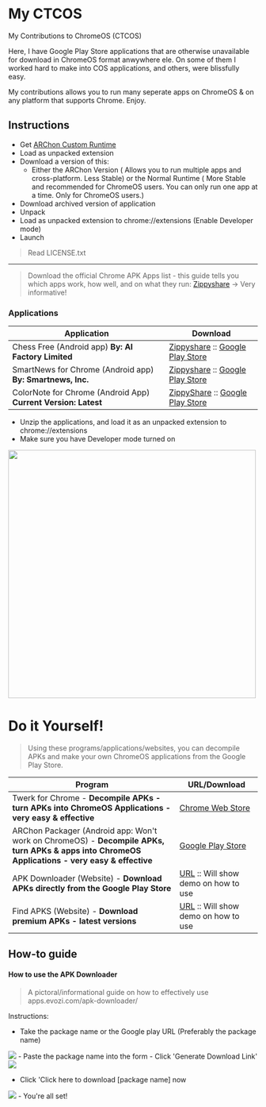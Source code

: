 # My CTCOS
My Contributions to ChromeOS (CTCOS)

Here, I have Google Play Store applications that are otherwise unavailable for download in ChromeOS format anwywhere ele.
On some of them I worked hard to make into COS applications, and others, were blissfully easy.

My contributions allows you to run many seperate apps on ChromeOS & on any platform that supports Chrome. Enjoy.

## Instructions

- Get [ARChon Custom Runtime](https://github.com/vladikoff/chromeos-apk/blob/master/archon.md)
- Load as unpacked extension
- Download a version of this:
	- Either the ARChon Version ( Allows you to run multiple apps and cross-platform. Less Stable) or the Normal Runtime ( More Stable and recommended for ChromeOS users. You can only run one app at a time. Only for ChromeOS users.)
- Download archived version of application
- Unpack
- Load as unpacked extension to chrome://extensions (Enable Developer mode)
- Launch

> Read LICENSE.txt

__________________________________________________________________________________________

> Download the official Chrome APK Apps list - this guide tells you which apps work, how well, and on what they run: [Zippyshare](http://www67.zippyshare.com/d/Y8mP7mts/3627/Chrome%20APK%20Official%20Apps%20List.pdf) -> Very informative!

### Applications

| Application  | Download |
|---|---|
| Chess Free (Android app) **By: AI Factory Limited**  |  [Zippyshare](http://www56.zippyshare.com/d/jereRou5/22913/Chess%20Free.zip) :: [Google Play Store](https://play.google.com/store/apps/details?id=uk.co.aifactory.chessfree&hl=en) |
| SmartNews for Chrome (Android app) **By: Smartnews, Inc.**  | [Zippyshare](http://www16.zippyshare.com/d/TOQE3QVc/50542/SmartNews%20for%20Chrome.zip) :: [Google Play Store](https://play.google.com/store/apps/details?id=jp.gocro.smartnews.android&hl=en) |
| ColorNote for Chrome (Android App) **Current Version: Latest**  | [ZippyShare](http://www47.zippyshare.com/d/Z2w7VkXr/12013/ColorNote%20for%20Chrome.zip) :: [Google Play Store](https://play.google.com/store/apps/details?id=com.socialnmobile.dictapps.notepad.color.note&hl=en)   |


- Unzip the applications, and load it as an unpacked extension to chrome://extensions
- Make sure you have Developer mode turned on
<img src="http://v14d.com/g/chromeapks/howto.png" width="500px" />

# Do it Yourself!

> Using these programs/applications/websites, you can decompile APKs and make your own ChromeOS applications from the Google Play Store.

| Program  | URL/Download |
|---|---|
| Twerk for Chrome - **Decompile APKs - turn APKs into ChromeOS Applications - very easy & effective**  |  [Chrome Web Store](https://chrome.google.com/webstore/detail/twerk/jhdnjmjhmfihbfjdgmnappnoaehnhiaf?hl=en) |
| ARChon Packager (Android app: Won't work on ChromeOS) - **Decompile APKs, turn APKs & apps into ChromeOS Applications - very easy & effective**  | [Google Play Store](https://play.google.com/store/apps/details?id=me.bpear.archonpackager&hl=en) |
| APK Downloader (Website) - **Download APKs directly from the Google Play Store**  | [URL](http://apps.evozi.com/apk-downloader/) :: Will show demo on how to use  |
| Find APKS (Website) - **Download premium APKs - latest versions**  | [URL](http://apks.org/) :: Will show demo on how to use   |

## How-to guide


#### How to use the APK Downloader
> A pictoral/informational guide on how to effectively use apps.evozi.com/apk-downloader/

Instructions:
- Take the package name or the Google play URL (Preferably the package name)
<img src="https://cloud.githubusercontent.com/assets/10813130/6135419/6e259d4c-b136-11e4-8215-c684811e2eb3.png" />
- Paste the package name into the form
- Click 'Generate Download Link'
<img src="https://cloud.githubusercontent.com/assets/10813130/6135425/7a7b1b76-b136-11e4-9c3e-c9295cdbe9e0.png" />

- Click 'Click here to download [package name] now
<img src="https://cloud.githubusercontent.com/assets/10813130/6135432/85030770-b136-11e4-97f8-7315ca43afc0.png" />
- You're all set!

